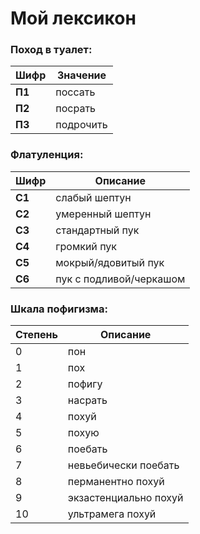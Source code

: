 # Мой лексикон

### Поход в туалет:
| Шифр | Значение |
| --- | --- |
| **П1** | поссать |
| **П2** | посрать |
| **П3** | подрочить |

### Флатуленция:
| Шифр | Описание |
| --- | --- |
| **С1** | слабый шептун |
| **С2** | умеренный шептун |
| **С3** | стандартный пук |
| **С4** | громкий пук |
| **С5** | мокрый/ядовитый пук |
| **С6** | пук с подливой/черкашом |

### Шкала пофигизма:
| Степень  | Описание |
| --- | --- |
| 0 | пон |
| 1 | пох |
| 2 | пофигу |
| 3 | насрать |
| 4 | похуй |
| 5 | похую |
| 6 | поебать |
| 7 | невьебически поебать |
| 8 | перманентно похуй |
| 9 | экзастенциально похуй |
| 10 | ультрамега похуй |
